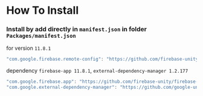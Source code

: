 # How To Install

### Install by add directly in `manifest.json` in folder `Packages/manifest.json`

for version `11.8.1`
```csharp
"com.google.firebase.remote-config": "https://github.com/firebase-unity/firebase-remote-config.git#11.8.1",
```


dependency `firebase-app 11.8.1`, `external-dependency-manager 1.2.177`
```csharp
"com.google.firebase.app": "https://github.com/firebase-unity/firebase-app.git#11.8.1",
"com.google.external-dependency-manager": "https://github.com/google-unity/external-dependency-manager.git#1.2.177",
```